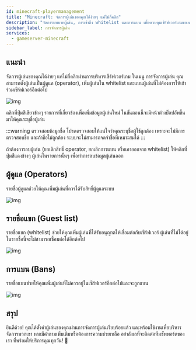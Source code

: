 ```yaml
---
id: minecraft-playermanagement
title: "Minecraft: จัดการผู้เล่นของคุณได้ง่ายๆ แค่ไม่กี่คลิก"
description: "จัดการบทบาทผู้เล่น, การเข้าถึง whitelist และการแบน เพื่อควบคุมเซิร์ฟเวอร์เกมของคุณอย่างมีประสิทธิภาพ → เรียนรู้เพิ่มเติมตอนนี้"
sidebar_label: การจัดการผู้เล่น
services:
  - gameserver-minecraft
---
```


## แนะนำ

จัดการผู้เล่นของคุณได้ง่ายๆ แค่ไม่กี่คลิกผ่านการบริหารเซิร์ฟเวอร์เกม ในเมนู การจัดการผู้เล่น คุณสามารถตั้งผู้เล่นเป็นผู้ดูแล (operator), เพิ่มผู้เล่นใน whitelist และแบนผู้เล่นที่ไม่ต้องการให้เข้าร่วมเซิร์ฟเวอร์อีกต่อไป

![img](https://screensaver01.zap-hosting.com/index.php/s/ijDqwZdpmkFMGdn/preview)

คลิกที่ปุ่มสีเขียวข้างๆ รายการที่เกี่ยวข้องเพื่อเพิ่มข้อมูลผู้เล่นใหม่ ในขั้นตอนนี้จะมีหน้าต่างป๊อปอัพขึ้นมาให้คุณระบุชื่อผู้เล่น

:::warning ตรวจสอบข้อมูลชื่อ
โปรดตรวจสอบให้แน่ใจว่าคุณระบุชื่อผู้ใช้ถูกต้อง เพราะจะไม่มีการตรวจสอบชื่อ และถ้าชื่อไม่ถูกต้อง ระบบจะไม่สามารถจดจำชื่อที่เหมาะสมได้
:::

ถ้าต้องการลบผู้เล่น (ยกเลิกสิทธิ์ operator, ยกเลิกการแบน หรือเอาออกจาก whitelist) ให้คลิกที่ปุ่มสีแดงข้างๆ ผู้เล่นในรายการนั้นๆ เพื่อทำการลบข้อมูลผู้เล่นออก



## ผู้ดูแล (Operators)
รายชื่อผู้ดูแลช่วยให้คุณเพิ่มผู้เล่นที่ควรได้รับสิทธิ์ผู้ดูแลระบบ

![img](https://screensaver01.zap-hosting.com/index.php/s/Kjpe8t3DFEdgPSz/preview)

## รายชื่อแขก (Guest list)
รายชื่อแขก (whitelist) ช่วยให้คุณเพิ่มผู้เล่นที่ได้รับอนุญาตให้เชื่อมต่อกับเซิร์ฟเวอร์ ผู้เล่นที่ไม่ได้อยู่ในรายชื่อนี้จะไม่สามารถเชื่อมต่อได้อีกต่อไป

![img](https://screensaver01.zap-hosting.com/index.php/s/iY8dSnoXpFYfpfz/preview)

## การแบน (Bans)
รายชื่อแบนช่วยให้คุณเพิ่มผู้เล่นที่ไม่ควรอยู่ในเซิร์ฟเวอร์อีกต่อไปและจะถูกแบน

![img](https://screensaver01.zap-hosting.com/index.php/s/aspGsM28fimDR3a/preview)


## สรุป
ยินดีด้วย! คุณได้ตั้งค่าผู้เล่นของคุณผ่านการจัดการผู้เล่นเรียบร้อยแล้ว และพร้อมใช้งานเพื่อบริหารจัดการพวกเขา หากมีคำถามเพิ่มเติมหรือต้องการความช่วยเหลือ อย่าลังเลที่จะติดต่อทีมซัพพอร์ตของเรา ที่พร้อมให้บริการคุณทุกวัน! 🙂